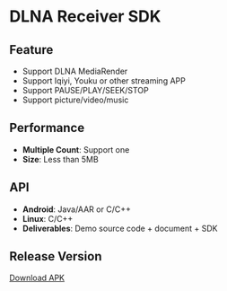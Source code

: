 # DLNA Receiver SDK

## Feature

* Support DLNA MediaRender   
* Support Iqiyi, Youku or other streaming APP    
* Support PAUSE/PLAY/SEEK/STOP
* Support picture/video/music           

## Performance

* **Multiple Count**: Support one    
* **Size**: Less than 5MB        

## API

* **Android**: Java/AAR or C/C++  
* **Linux**: C/C++
* **Deliverables**: Demo source code + document + SDK  

## Release Version  

[Download APK](https://github.com/WirelessPresentation/WirelessDisplay/releases/download/latest/BJCastTV.apk)

